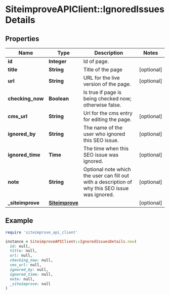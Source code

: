 # SiteimproveAPIClient::IgnoredIssuesDetails

## Properties

| Name | Type | Description | Notes |
| ---- | ---- | ----------- | ----- |
| **id** | **Integer** | Id of page. |  |
| **title** | **String** | Title of the page | [optional] |
| **url** | **String** | URL for the live version of the page. | [optional] |
| **checking_now** | **Boolean** | Is true if page is being checked now; otherwise false. |  |
| **cms_url** | **String** | Url for the cms entry for editing the page. | [optional] |
| **ignored_by** | **String** | The name of the user who ignored this SEO issue. | [optional] |
| **ignored_time** | **Time** | The time when this SEO issue was ignored. | [optional] |
| **note** | **String** | Optional note which the user can fill out with a description of why this SEO issue was ignored. | [optional] |
| **_siteimprove** | [**Siteimprove**](Siteimprove.md) |  | [optional] |

## Example

```ruby
require 'siteimprove_api_client'

instance = SiteimproveAPIClient::IgnoredIssuesDetails.new(
  id: null,
  title: null,
  url: null,
  checking_now: null,
  cms_url: null,
  ignored_by: null,
  ignored_time: null,
  note: null,
  _siteimprove: null
)
```

